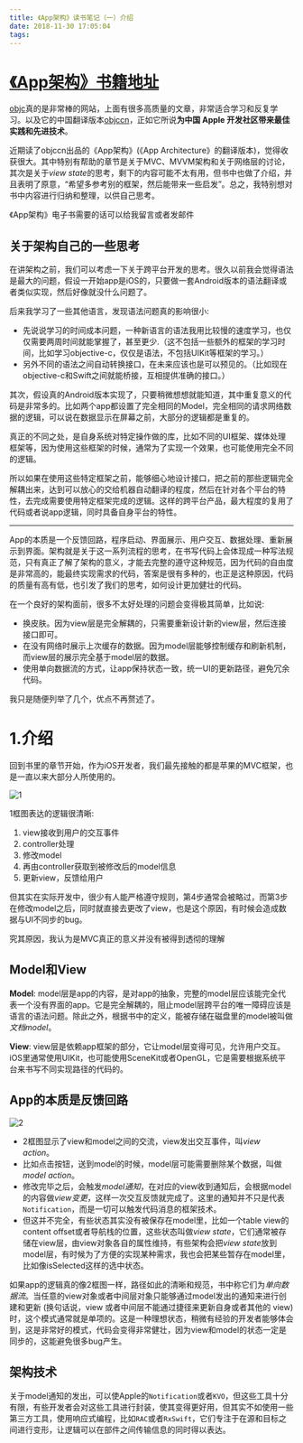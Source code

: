 ```yaml
---
title: 《App架构》读书笔记（一）介绍
date: 2018-11-30 17:05:04
tags: 
---
```


# [《App架构》书籍地址](https://objccn.io/products/app-architecture)

[objc](https://www.objc.io)真的是非常棒的网站，上面有很多高质量的文章，非常适合学习和反复学习。以及它的中国翻译版本[objccn](https://objccn.io)，正如它所说**为中国 Apple 开发社区带来最佳实践和先进技术**。

近期读了objccn出品的《App架构》(《App Architecture》的翻译版本)，觉得收获很大。其中特别有帮助的章节是关于MVC、MVVM架构和关于网络层的讨论，其次是关于*view state*的思考，剩下的内容可能不太有用，但书中也做了介绍，并且表明了原意，“希望多参考别的框架，然后能带来一些启发”。总之，我特别想对书中内容进行归纳和整理，以供自己思考。

《App架构》电子书需要的话可以给我留言或者发邮件

## 关于架构自己的一些思考

在讲架构之前，我们可以考虑一下关于跨平台开发的思考。很久以前我会觉得语法是最大的问题，假设一开始app是iOS的，只要做一套Android版本的语法翻译或者类似实现，然后好像就没什么问题了。

后来我学习了一些其他语言，发现语法问题真的影响很小:

- 先说说学习的时间成本问题，一种新语言的语法我用比较慢的速度学习，也仅仅需要两周时间就能掌握了，甚至更少.（这不包括一些额外的框架的学习时间，比如学习objective-c，仅仅是语法，不包括UIKit等框架的学习。）
- 另外不同的语法之间自动转换接口，在未来应该也是可以预见的。（比如现在objective-c和Swift之间就能桥接，互相提供准确的接口。）

其次，假设真的Android版本实现了，只要稍微想想就能知道，其中重复意义的代码是非常多的。比如两个app都设置了完全相同的Model，完全相同的请求网络数据的逻辑，可以说在数据显示在屏幕之前，大部分的逻辑都是重复的。

真正的不同之处，是自身系统对特定操作做的库，比如不同的UI框架、媒体处理框架等，因为使用这些框架的时候，通常为了实现一个效果，也可能使用完全不同的逻辑。

所以如果在使用这些特定框架之前，能够细心地设计接口，把之前的那些逻辑完全解耦出来，达到可以放心的交给机器自动翻译的程度，然后在针对各个平台的特性，去完成需要使用特定框架完成的逻辑。这样的跨平台产品，最大程度的复用了代码或者说app逻辑，同时具备自身平台的特性。

---

App的本质是一个反馈回路，程序启动、界面展示、用户交互、数据处理、重新展示到界面。架构就是关于这一系列流程的思考，在书写代码上会体现成一种写法规范，只有真正了解了架构的意义，才能去完整的遵守这种规范，因为代码的自由度是非常高的，能最终实现需求的代码，答案是很有多种的，也正是这种原因，代码的质量有高有低，也引发了我们的思考，如何设计更加健壮的代码。

在一个良好的架构面前，很多不太好处理的问题会变得极其简单，比如说:

- 换皮肤。因为view层是完全解耦的，只需要重新设计新的view层，然后连接接口即可。
- 在没有网络时展示上次缓存的数据。因为model层能够控制缓存和刷新机制，而view层的展示完全基于model层的数据。
- 使用单向数据流的方式，让app保持状态一致，统一UI的更新路径，避免冗余代码。

我只是随便列举了几个，优点不再赘述了。

# 1.介绍

回到书里的章节开始，作为iOS开发者，我们最先接触的都是苹果的MVC框架，也是一直以来大部分人所使用的。

![1](1.png)

1框图表达的逻辑很清晰:

1. view接收到用户的交互事件
2. controller处理
3. 修改model
4. 再由controller获取到被修改后的model信息
5. 更新view，反馈给用户

但其实在实际开发中，很少有人能严格遵守规则，第4步通常会被略过，而第3步在修改model之后，同时就直接去更改了view，也是这个原因，有时候会造成数据与UI不同步的bug。

究其原因，我认为是MVC真正的意义并没有被得到透彻的理解

## Model和View

**Model**: model层是app的内容，是对app的抽象，完整的model层应该能完全代表一个没有界面的app。它是完全解耦的，阻止model层跨平台的唯一障碍应该是语言的语法问题。除此之外，根据书中的定义，能被存储在磁盘里的model被叫做*文档model*。

**View**: view层是依赖app框架的部分，它让model层变得可见，允许用户交互。iOS里通常使用UIKit，也可能使用SceneKit或者OpenGL，它是需要根据系统平台来书写不同实现路径的代码的。

## App的本质是反馈回路

![2](2.png)

- 2框图显示了view和model之间的交流，view发出交互事件，叫*view action*。
- 比如点击按钮，送到model的时候，model层可能需要删除某个数据，叫做*model action*。
- 修改完毕之后，会触发*model通知*，在对应的view收到通知后，会根据model的内容做*view变更*，这样一次交互反馈就完成了。这里的通知并不只是代表`Notification`，而是一切可以触发代码消息的框架技术。
- 但这并不完全，有些状态其实没有被保存在model里，比如一个table view的content offset或者导航栈的位置，这些状态叫做*view state*，它们通常被存储在view层，由view对象各自的属性维持，有些架构会把*view state*放到model层，有时候为了方便的实现某种需求，我也会把某些暂存在model里，比如像isSelected这样的选中状态。

如果app的逻辑真的像2框图一样，路径如此的清晰和规范，书中称它们为*单向数据流*。当任意的view对象或者中间层对象只能够通过model发出的通知来进行创建和更新 (换句话说，view 或者中间层不能通过捷径来更新自身或者其他的 view) 时，这个模式通常就是单项的。这是一种理想状态，稍微有经验的开发者能够体会到，这是非常好的模式，代码会变得非常健壮，因为view和model的状态一定是同步的，这能避免很多bug产生。

## 架构技术

关于model通知的发出，可以使Apple的`Notification`或者`KVO`，但这些工具十分有限，有些开发者会对这些工具进行封装，使其变得更好用，但其实不如使用一些第三方工具，使用响应式编程，比如`RAC`或者`RxSwift`，它们专注于在源和目标之间进行变形，让逻辑可以在部件之间传输信息的同时得以表达。